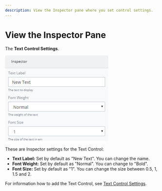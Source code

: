 ```yaml
---
description: View the Inspector pane where you set control settings.
---
```


# View the Inspector Pane

The **Text Control Settings**.  

![](../../../.gitbook/assets/screensbuildercontroldescriptionandinspectorsettingstext-control-settings3.png)

These are Inspector settings for the Text Control:

* **Text Label:** Set by default as "New Text". You can change the name.
* **Font Weight:** Set by default as "Normal". You can change to "Bold".
* **Font Size:** Set by default as "1". You can change the size between 0.5, 1, 1.5 and 2.

For information how to add the Text Control, see [Text Control Settings](https://processmaker.gitbook.io/processmaker-4-community/-LPblkrcFWowWJ6HZdhC/~/drafts/-LRYYfRctvhtTJsJ395J/primary/designing-processes/design-forms/screens-builder/view-the-inspector-pane).

